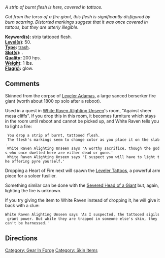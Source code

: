 *A strip of burnt flesh is here, covered in tattoos.*

*Cut from the torso of a fire giant, this flesh is significantly
disfigured by burn scarring. Distorted markings suggest that it was once
covered in tattoos, but they are utterly illegible.*

**Keyword(s):** strip tattooed flesh.  
**[Level(s)](Object_Level.md "wikilink"):** 50.  
**[Type](:Category:_Object_Types.md "wikilink"):**
[trash](:Category:_Trash.md "wikilink").  
**[Slot(s)](Object_Slots.md "wikilink"):** .  
**[Quality](Object_Quality.md "wikilink"):** 200 hps.  
**[Weight](Object_Weight.md "wikilink"):** 1 lbs.  
**[Flag(s)](:Category:_Object_Flags.md "wikilink"):** glow.  

## Comments

Skinned from the corpse of [Leveler Adamas](Leveler_Adamas "wikilink"),
a large sanced berserker fire giant (worth about 1800 xp solo after a
reboot).

Used in a quest in [White Raven Alighting
Unseen](White_Raven_Alighting_Unseen "wikilink")'s room, "Against sheer
mesa cliffs". If you drop this in this room, it becomes furniture which
stays in the room until reboot and cannot be picked up, and White Raven
tells you to light a fire:

` You drop a strip of burnt, tattooed flesh.`  
` The flesh's markings seem to change color as you place it on the slab.`  
` White Raven Alighting Unseen says 'A worthy sacrifice, though the gods who once dwelled here are either dead or gone.'`  
` White Raven Alighting Unseen says 'I suspect you will have to light the offering pyre yourself.'`

Dropping a Heart of Fire next will spawn the [Leveler
Tattoos](Leveler_Tattoos "wikilink"), a powerful arm piece for a soloer
fusilier.

Something similar can be done with the [Severed Head of a
Giant](Severed_Head_of_a_Giant "wikilink") but, again, lighting the fire
is unknown.

If you try giving the item to White Raven instead of dropping it, he
will give it back with a clue:

`White Raven Alighting Unseen says 'As I suspected, the tattooed sigils grant power. But while they are trapped in someone else's skin, they can't be harnessed.'`

## Directions

[Category: Gear In Forge](Category:_Gear_In_Forge "wikilink") [Category:
Skin Items](Category:_Skin_Items "wikilink")

